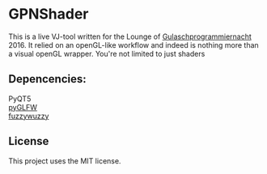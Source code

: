 # GPNShader
This is a live VJ-tool written for the Lounge of [Gulaschprogrammiernacht](https://gulas.ch) 2016.
It relied on an openGL-like workflow and indeed is nothing more than a visual openGL wrapper. You're not limited to just shaders

## Depencencies:
PyQT5  
[pyGLFW](https://github.com/FlorianRhiem/pyGLFW)  
[fuzzywuzzy](https://github.com/seatgeek/fuzzywuzzy)

## License
This project uses the MIT license.